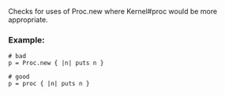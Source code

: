 Checks for uses of Proc.new where Kernel#proc
would be more appropriate.

### Example:
    # bad
    p = Proc.new { |n| puts n }

    # good
    p = proc { |n| puts n }
